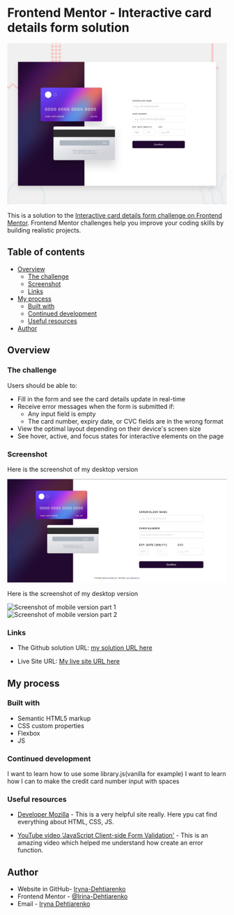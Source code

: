 # Frontend Mentor - Interactive card details form solution

![Design preview for the Interactive card details form coding challenge](./design/desktop-preview.jpg)

This is a solution to the [Interactive card details form challenge on Frontend Mentor](https://www.frontendmentor.io/challenges/interactive-card-details-form-XpS8cKZDWw). Frontend Mentor challenges help you improve your coding skills by building realistic projects.

## Table of contents

- [Overview](#overview)
  - [The challenge](#the-challenge)
  - [Screenshot](#screenshot)
  - [Links](#links)
- [My process](#my-process)
  - [Built with](#built-with)
  - [Continued development](#continued-development)
  - [Useful resources](#useful-resources)
- [Author](#author)

## Overview

### The challenge

Users should be able to:

- Fill in the form and see the card details update in real-time
- Receive error messages when the form is submitted if:
  - Any input field is empty
  - The card number, expiry date, or CVC fields are in the wrong format
- View the optimal layout depending on their device's screen size
- See hover, active, and focus states for interactive elements on the page

### Screenshot

Here is the screenshot of my desktop version

![Screenshot of desktop version](./screenshots/desktopt.JPG)

Here is the screenshot of my desktop version

![Screenshot of mobile version part 1](./screenshots/mobile1.jpg.JPG)
![Screenshot of mobile version part 2](./screenshots/mobile2.jpg.JPG)

### Links

- The Github solution URL: [my solution URL here](https://github.com/Irina-Dehtiarenko/Interactive_card_details_form__from_frontendMentor)

- Live Site URL: [My live site URL here](https://irina-dehtiarenko.github.io/Interactive_card_details_form__from_frontendMentor/)

## My process

### Built with

- Semantic HTML5 markup
- CSS custom properties
- Flexbox
- JS

### Continued development

I want to learn how to use some library.js(vanilla for example)
I want to learn how I can to make the credit card number input with spaces

### Useful resources

- [Developer Mozilla](https://developer.mozilla.org/en-US/) - This is a very helpful site really. Here ypu cat find everything about HTML, CSS, JS.

- [YouTube video 'JavaScript Client-side Form Validation'](https://www.youtube.com/watch?v=rsd4FNGTRBw&ab_channel=FlorinPop) - This is an amazing video which helped me understand how create an error function.

## Author

- Website in GitHub- [Iryna-Dehtiarenko](https://github.com/Irina-Dehtiarenko)
- Frontend Mentor - [@Irina-Dehtiarenko](https://www.frontendmentor.io/profile/Irina-Dehtiarenko)
- Email - [Iryna Dehtiarenko](iradegtjarenko@gmail.com)
